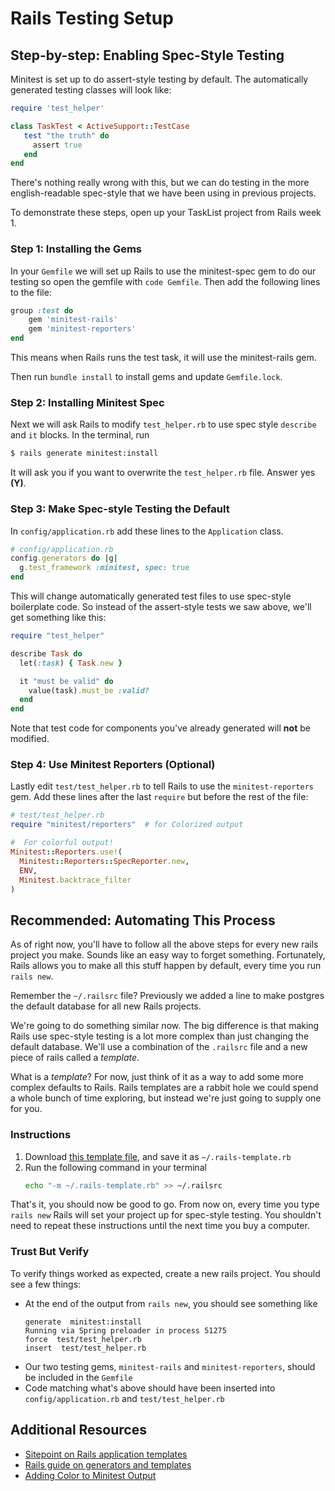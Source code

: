 # Rails Testing Setup

## Step-by-step: Enabling Spec-Style Testing
Minitest is set up to do assert-style testing by default. The automatically generated testing classes will look like:

```ruby
require 'test_helper'

class TaskTest < ActiveSupport::TestCase
   test "the truth" do
     assert true
   end
end
```

There's nothing really wrong with this, but we can do testing in the more english-readable spec-style that we have been using in previous projects.

To demonstrate these steps, open up your TaskList project from Rails week 1.

### Step 1: Installing the Gems

In your `Gemfile` we will set up Rails to use the minitest-spec gem to do our testing so open the gemfile with `code Gemfile`.  Then add the following lines to the file:

```ruby
group :test do
	gem 'minitest-rails'
	gem 'minitest-reporters'
end
```

This means when Rails runs the test task, it will use the minitest-rails gem.  

Then run `bundle install` to install gems and update `Gemfile.lock`.

### Step 2: Installing Minitest Spec

Next we will ask Rails to modify `test_helper.rb` to use spec style `describe` and `it` blocks. In the terminal, run

```bash
$ rails generate minitest:install
```

It will ask you if you want to overwrite the `test_helper.rb` file.  Answer yes **(Y)**.

### Step 3: Make Spec-style Testing the Default

In `config/application.rb` add these lines to the `Application` class.

```ruby
# config/application.rb
config.generators do |g|
  g.test_framework :minitest, spec: true
end
```

This will change automatically generated test files to use spec-style boilerplate code. So instead of the assert-style tests we saw above, we'll get something like this:

```ruby
require "test_helper"

describe Task do
  let(:task) { Task.new }

  it "must be valid" do
    value(task).must_be :valid?
  end
end
```

Note that test code for components you've already generated will **not** be modified.

### Step 4: Use Minitest Reporters (Optional)

Lastly edit `test/test_helper.rb` to tell Rails to use the `minitest-reporters` gem. Add these lines after the last `require` but before the rest of the file:

```ruby
# test/test_helper.rb
require "minitest/reporters"  # for Colorized output

#  For colorful output!
Minitest::Reporters.use!(
  Minitest::Reporters::SpecReporter.new,
  ENV,
  Minitest.backtrace_filter
)
```

## Recommended: Automating This Process

As of right now, you'll have to follow all the above steps for every new rails project you make. Sounds like an easy way to forget something. Fortunately, Rails allows you to make all this stuff happen by default, every time you run `rails new`.

Remember the `~/.railsrc` file? Previously we added a line to make postgres the default database for all new Rails projects.

We're going to do something similar now. The big difference is that making Rails use spec-style testing is a lot more complex than just changing the default database. We'll use a combination of the `.railsrc` file and a new piece of rails called a _template_.

What is a _template_? For now, just think of it as a way to add some more complex defaults to Rails. Rails templates are a rabbit hole we could spend a whole bunch of time exploring, but instead we're just going to supply one for you.

### Instructions

1. Download [this template file](https://github.com/Ada-Developers-Academy/textbook-curriculum/blob/master/09-intermediate-rails/reference/.rails-template.rb), and save it as `~/.rails-template.rb`
1. Run the following command in your terminal
    ```bash
    echo "-m ~/.rails-template.rb" >> ~/.railsrc
    ```

That's it, you should now be good to go. From now on, every time you type `rails new` Rails will set your project up for spec-style testing. You shouldn't need to repeat these instructions until the next time you buy a computer.

### Trust But Verify

To verify things worked as expected, create a new rails project. You should see a few things:

- At the end of the output from `rails new`, you should see something like
    ```
    generate  minitest:install
    Running via Spring preloader in process 51275
    force  test/test_helper.rb
    insert  test/test_helper.rb
    ```
- Our two testing gems, `minitest-rails` and `minitest-reporters`, should be included in the `Gemfile`
- Code matching what's above should have been inserted into `config/application.rb` and `test/test_helper.rb`

## Additional Resources

- [Sitepoint on Rails application templates](https://www.sitepoint.com/rails-application-templates-real-world/)
- [Rails guide on generators and templates](http://guides.rubyonrails.org/generators.html)
- [Adding Color to Minitest Output](http://chriskottom.com/blog/2014/06/dress-up-your-minitest-output/)
